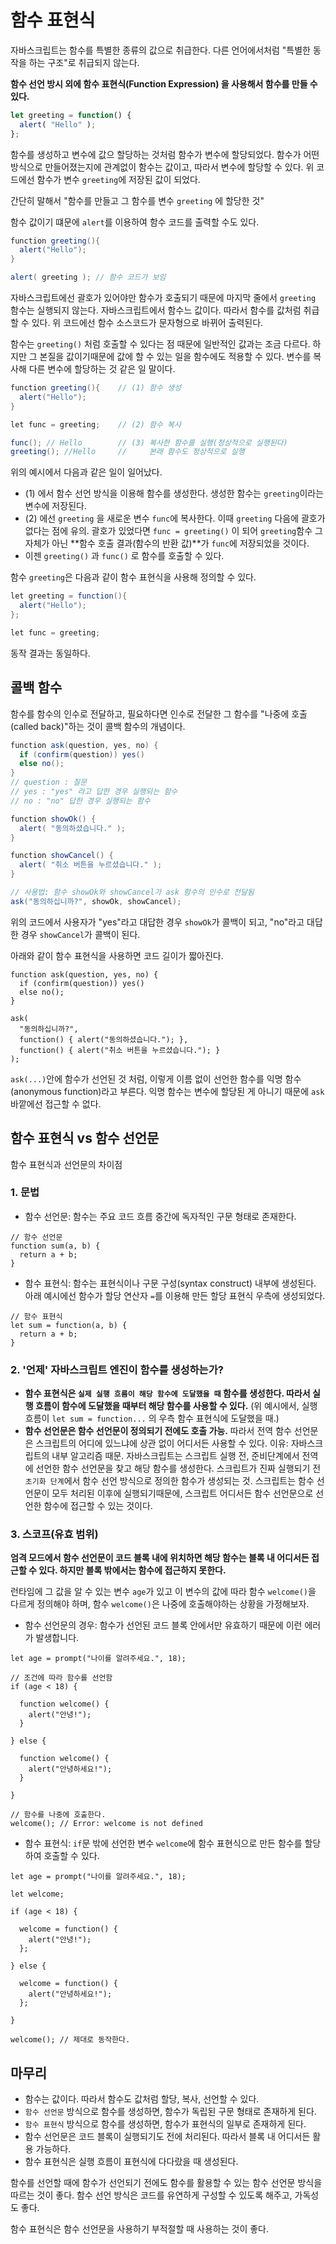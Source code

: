 # 함수 표현식

자바스크립트는 함수를 특별한 종류의 값으로 취급한다. 다른 언어에서처럼 "특별한 동작을 하는 구조"로 취급되지 않는다.

**함수 선언 방시 외에 함수 표현식(Function Expression) 을 사용해서 함수를 만들 수 있다.**
```javascript
let greeting = function() {
  alert( "Hello" );
};
```
함수를 생성하고 변수에 값으 할당하는 것처럼 함수가 변수에 할당되었다. 함수가 어떤 방식으로 만들어졌는지에 관계없이 함수는 값이고,
따라서 변수에 할당할 수 있다. 위 코드에선 함수가 변수 `greeting`에 저장된 값이 되었다.

간단히 말해서 "함수를 만들고 그 함수를 변수 `greeting` 에 할당한 것"

함수 값이기 떄문에 `alert`를 이용하여 함수 코드를 출력할 수도 있다.

```java
function greeting(){
  alert("Hello");
}

alert( greeting ); // 함수 코드가 보임
```
자바스크립트에선 괄호가 있어야만 함수가 호출되기 때문에 마지막 줄에서 `greeting` 함수는 실행되지 않는다.
자바스크립트에서 함수느 값이다. 따라서 함수를 값처럼 취급할 수 있다. 위 코드에선 함수 소스코드가 문자형으로 바뀌어 출력된다.

함수는 `greeting()` 처럼 호출할 수 있다는 점 때문에 일반적인 값과는 조금 다르다.
하지만 그 본질을 값이기때문에 값에 할 수 있는 일을 함수에도 적용할 수 있다.
변수를 복사해 다른 변수에 할당하는 것 같은 일 말이다.

```java
function greeting(){    // (1) 함수 생성
  alert("Hello");
}

let func = greeting;    // (2) 함수 복사

func(); // Hello        // (3) 복사한 함수를 실행(정상적으로 실행된다)
greeting(); //Hello     //     본래 함수도 정상적으로 실행

```
위의 예시에서 다음과 같은 일이 일어났다.
* (1) 에서 함수 선언 방식을 이용해 함수를 생성한다. 생성한 함수는 `greeting`이라는 변수에 저장된다.
* (2) 에선 `greeting` 을 새로운 변수 `func`에 복사한다. 이때 `greeting` 다음에 괄호가 없다는 점에 유의.
  괄호가 있었다면 `func = greeting()` 이 되어 `greeting`함수 그 자체가 아닌 **함수 호출 결과(함수의 반환 값)**가
  `func`에 저장되었을 것이다.
* 이젠 `greeting()` 과 `func()` 로 함수를 호출할 수 있다.

함수 `greeting`은 다음과 같이 함수 표현식을 사용해 정의할 수 있다.

```java
let greeting = function(){
  alert("Hello");
};

let func = greeting;
```
동작 결과는 동일하다.

## 콜백 함수
함수를 함수의 인수로 전달하고, 필요하다면 인수로 전달한 그 함수를 "나중에 호출(called back)"하는 것이 콜백 함수의 개념이다.

```java
function ask(question, yes, no) {
  if (confirm(question)) yes()
  else no();
}
// question : 질문
// yes : "yes" 라고 답한 경우 실행되는 함수
// no : "no" 답한 경우 실행되는 함수

function showOk() {
  alert( "동의하셨습니다." );
}

function showCancel() {
  alert( "취소 버튼을 누르셨습니다." );
}

// 사용법: 함수 showOk와 showCancel가 ask 함수의 인수로 전달됨
ask("동의하십니까?", showOk, showCancel);
```
위의 코드에서 사용자가 "yes"라고 대답한 경우 `showOk`가 콜백이 되고, "no"라고 대답한 경우 `showCancel`가 콜백이 된다.

아래와 같이 함수 표현식을 사용하면 코드 길이가 짧아진다.
```
function ask(question, yes, no) {
  if (confirm(question)) yes()
  else no();
}

ask(
  "동의하십니까?",
  function() { alert("동의하셨습니다."); },
  function() { alert("취소 버튼을 누르셨습니다."); }
);

```

`ask(...)`안에 함수가 선언된 것 처럼, 이렇게 이름 없이 선언한 함수를 익명 함수(anonymous function)라고 부른다.
익명 함수는 변수에 할당된 게 아니기 때문에 `ask` 바깥에선 접근할 수 없다.

## 함수 표현식 vs 함수 선언문
함수 표현식과 선언문의 차이점
### 1. 문법
* 함수 선언문: 함수는 주요 코드 흐름 중간에 독자적인 구문 형태로 존재한다.

```
// 함수 선언문
function sum(a, b) {
  return a + b;
}
```

* 함수 표현식: 함수는 표현식이나 구문 구성(syntax construct) 내부에 생성된다.
  아래 예시에선 함수가 할당 연산자 `=`를 이용해 만든 할당 표현식 우측에 생성되었다.
```
// 함수 표현식
let sum = function(a, b) {
  return a + b;
}
```

### 2. '언제' 자바스크립트 엔진이 함수를 생성하는가?
* **함수 표현식은 `실제 실행 흐름이 해당 함수에 도달했을 때` 함수를 생성한다. 따라서 실행 흐름이 함수에 도달했을 때부터 해당 함수를 사용할 수 있다.**
  (위 예시에서, 실행 흐름이 `let sum = function...` 의 우측 함수 표현식에 도달했을 때.)
* **함수 선언문은 함수 선언문이 정의되기 전에도 호출 가능.**
  따라서 전역 함수 선언문은 스크립트의 어디에 있느냐에 상관 없이 어디서든 사용할 수 있다.
  이유: 자바스크립트의 내부 알고리즘 때문. 자바스크립트는 스크립트 실행 전, 준비단계에서 전역에 선언한 함수 선언문을 찾고 해당 함수를 생성한다.
       스크립트가 진짜 실행되기 전 `초기화 단계`에서 함수 선언 방식으로 정의한 함수가 생성되는 것.
       스크립트는 함수 선언문이 모두 처리된 이후에 실행되기때문에, 스크립트 어디서든 함수 선언문으로 선언한 함수에 접근할 수 있는 것이다.
       
### 3. 스코프(유효 범위)
**엄격 모드에서 함수 선언문이 코드 블록 내에 위치하면 해당 함수는 블록 내 어디서든 접근할 수 있다. 하지만 블록 밖에서는 함수에 접근하지 못한다.**

런타임에 그 값을 알 수 있는 변수 `age`가 있고 이 변수의 값에 따라 함수 `welcome()`을 다르게 정의해야 하며, 함수 `welcome()`은 나중에 호출해야하는 상황을 가정해보자.

* 함수 선언문의 경우: 함수가 선언된 코드 블록 안에서만 유효하기 때문에 이런 에러가 발생합니다.

```
let age = prompt("나이를 알려주세요.", 18);

// 조건에 따라 함수를 선언함
if (age < 18) {

  function welcome() {
    alert("안녕!");
  }

} else {

  function welcome() {
    alert("안녕하세요!");
  }

}

// 함수를 나중에 호출한다.
welcome(); // Error: welcome is not defined

```
* 함수 표현식: `if`문 밖에 선언한 변수 `welcome`에 함수 표현식으로 만든 함수를 할당하여 호출할 수 있다.

```
let age = prompt("나이를 알려주세요.", 18);

let welcome;

if (age < 18) {

  welcome = function() {
    alert("안녕!");
  };

} else {

  welcome = function() {
    alert("안녕하세요!");
  };

}

welcome(); // 제대로 동작한다.
```

## 마무리
* 함수는 값이다. 따라서 함수도 값처럼 할당, 복사, 선언할 수 있다.
* `함수 선언문` 방식으로 함수를 생성하면, 함수가 독립된 구문 형태로 존재하게 된다.
* `함수 표현식` 방식으로 함수를 생성하면, 함수가 표현식의 일부로 존재하게 된다.
* 함수 선언문은 코드 블록이 실행되기도 전에 처리된다. 따라서 블록 내 어디서든 활용 가능하다.
* 함수 표현식은 실행 흐름이 표현식에 다다랐을 때 생성된다.

함수를 선언할 때에 함수가 선언되기 전에도 함수를 활용할 수 있는 함수 선언문 방식을 따르는 것이 좋다. 
함수 선언 방식은 코드를 유연하게 구성할 수 있도록 해주고, 가독성도 좋다.

함수 표현식은 함수 선언문을 사용하기 부적절할 때 사용하는 것이 좋다.
  

